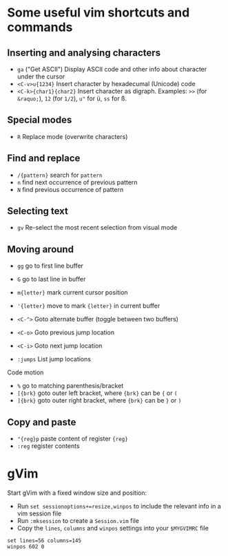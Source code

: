 # Some useful vim shortcuts and commands

## Inserting and analysing characters

* `ga` ("Get ASCII") Display ASCII code and other info about character under the cursor
* `<C-v>u{1234}`  Insert character by hexadecumal (Unicode) code
* `<C-k>{char1}{char2}` Insert character as digraph. Examples: `>>` (for `&raquo;`), `12` (for `1/2`), `u"` for ü, `ss` for ß.

## Special modes

* `R` Replace mode (overwrite characters)

## Find and replace

* `/{pattern}` search for `pattern`
* `n` find next occurrence of previous pattern
* `N` find previous occurrence of pattern

## Selecting text

* `gv` Re-select the most recent selection from visual mode

## Moving around

* `gg` go to first line buffer
* `G` go to last line in buffer
* `m{letter}` mark current cursor position
* `'{letter}` move to mark `{letter}` in current buffer

* `<C-^>` Goto alternate buffer (toggle between two buffers)
* `<C-o>` Goto previous jump location
* `<C-i>` Goto next jump location
* `:jumps` List jump locations

Code motion

* `%` go to matching parenthesis/bracket
* `[{brk}` goto outer left bracket, where `{brk}` can be `{` or `(`
* `]{brk}` goto outer right bracket, where `{brk}` can be `}` or `)`

## Copy and paste

* `"{reg}p` paste content of register `{reg}`
* `:reg` register contents

# gVim

Start gVim with a fixed window size and position:

* Run `set sessionoptions+=resize,winpos` to include the relevant info in a vim session file
* Run `:mksession` to create a `Session.vim` file
* Copy the `lines`, `columns` and `winpos` settings into your `$MYGVIMRC` file

```vim
set lines=56 columns=145
winpos 602 0
```

